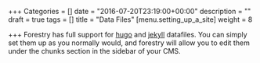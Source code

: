 +++
Categories = []
date = "2016-07-20T23:19:00+00:00"
description = ""
draft = true
tags = []
title = "Data Files"
[menu.setting_up_a_site]
weight = 8

+++
Forestry has full support for [hugo](https://gohugo.io/extras/datafiles/) and [jekyll](https://jekyllrb.com/docs/datafiles/) datafiles. You can simply set them up as you normally would, and forestry will allow you to edit them under the chunks section in the sidebar of your CMS.